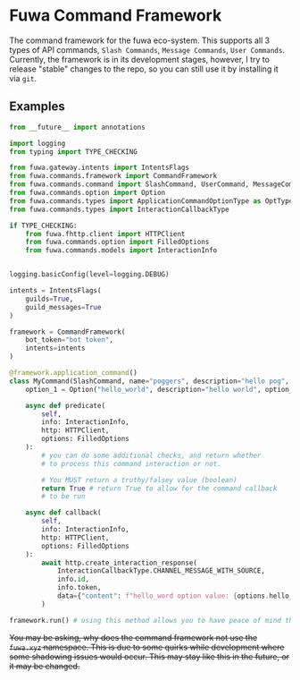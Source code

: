 # Fuwa Command Framework

The command framework for the fuwa eco-system. This supports all 3 types of API commands, `Slash Commands`, `Message Commands`, `User Commands`.
Currently, the framework is in its development stages, however, I try to release "stable" changes to the repo, so you can still use it by installing it via `git`.


## Examples

```py
from __future__ import annotations

import logging
from typing import TYPE_CHECKING

from fuwa.gateway.intents import IntentsFlags
from fuwa.commands.framework import CommandFramework
from fuwa.commands.command import SlashCommand, UserCommand, MessageCommand
from fuwa.commands.option import Option
from fuwa.commands.types import ApplicationCommandOptionType as OptType
from fuwa.commands.types import InteractionCallbackType

if TYPE_CHECKING:
    from fuwa.fhttp.client import HTTPClient
    from fuwa.commands.option import FilledOptions
    from fuwa.commands.models import InteractionInfo


logging.basicConfig(level=logging.DEBUG)

intents = IntentsFlags(
    guilds=True,
    guild_messages=True
)

framework = CommandFramework(
    bot_token="bot token",
    intents=intents
)

@framework.application_command()
class MyCommand(SlashCommand, name="poggers", description="hello pog", guild_id=00000000):
    option_1 = Option("hello_world", description="hello world", option_type=OptType.BOOLEAN)

    async def predicate(
        self,
        info: InteractionInfo,
        http: HTTPClient,
        options: FilledOptions
    ):
        # you can do some additional checks, and return whether
        # to process this command interaction or not.

        # You MUST return a truthy/falsey value (boolean)
        return True # return True to allow for the command callback
        # to be run

    async def callback(
        self,
        info: InteractionInfo,
        http: HTTPClient,
        options: FilledOptions
    ):
        await http.create_interaction_response(
            InteractionCallbackType.CHANNEL_MESSAGE_WITH_SOURCE,
            info.id,
            info.token,
            data={"content": f"hello_word option value: {options.hello_world}"}
        )

framework.run() # using this method allows you to have peace of mind that the event loop is handled safely
```

~~You may be asking, why does the command framework not use the `fuwa.xyz` namespace. This is due to some quirks while development where some shadowing issues would occur. This may stay like this in the future, or it may be changed.~~
